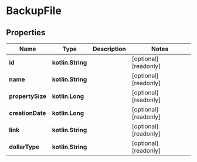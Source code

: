 
# BackupFile

## Properties
Name | Type | Description | Notes
------------ | ------------- | ------------- | -------------
**id** | **kotlin.String** |  |  [optional] [readonly]
**name** | **kotlin.String** |  |  [optional] [readonly]
**propertySize** | **kotlin.Long** |  |  [optional] [readonly]
**creationDate** | **kotlin.Long** |  |  [optional] [readonly]
**link** | **kotlin.String** |  |  [optional] [readonly]
**dollarType** | **kotlin.String** |  |  [optional] [readonly]



